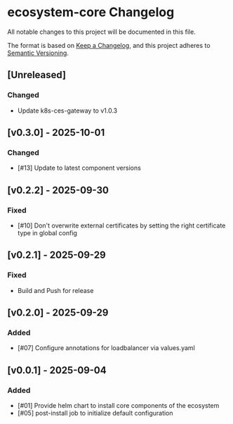 # ecosystem-core Changelog
All notable changes to this project will be documented in this file.

The format is based on [Keep a Changelog](https://keepachangelog.com/en/1.0.0/),
and this project adheres to [Semantic Versioning](https://semver.org/spec/v2.0.0.html).

## [Unreleased]
### Changed
- Update k8s-ces-gateway to v1.0.3

## [v0.3.0] - 2025-10-01
### Changed
- [#13] Update to latest component versions

## [v0.2.2] - 2025-09-30
### Fixed
- [#10] Don't overwrite external certificates by setting the right certificate type in global config

## [v0.2.1] - 2025-09-29
### Fixed
- Build and Push for release

## [v0.2.0] - 2025-09-29
### Added
- [#07] Configure annotations for loadbalancer via values.yaml

## [v0.0.1] - 2025-09-04
### Added
- [#01] Provide helm chart to install core components of the ecosystem
- [#05] post-install job to initialize default configuration